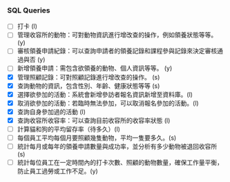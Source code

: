 ### SQL Queries
- [ ] 打卡 (l)
- [ ] 管理收容所的動物：可對動物資訊進行增改查的操作，例如領養狀態等等。 (y)
- [ ] 審核領養申請紀錄：可以查詢申請者的領養記錄和課程參與記錄來決定審核通過與否 (y)
- [ ] 新增領養申請：需包含欲領養的動物、個人資訊等等。 (y)
- [x] 管理照顧記錄：可對照顧記錄進行增改查的操作。 (s)
- [x] 查詢動物的資訊，包含性別、年齡、健康狀態等等 (s)
- [x] 選擇欲參加的活動：系統會新增參訪者報名資訊新增至資料庫。(l)
- [x] 取消欲參加的活動：若臨時無法參加，可以取消報名參加的活動。(l) 
- [x] 查詢自身參加過的活動 (l)
- [x] 查詢收容所收容率：可以查詢目前收容所的收容率狀態 (l)
- [ ] 計算貓和狗的平均留存率（待多久）(l)
- [ ] 每個員工平均每個月要照顧幾隻動物，平均一隻要多久。(s)
- [ ] 統計每月或每年的領養申請數量與成功率，並分析有多少動物被退回收容所 (s)
- [ ] 統計每位員工在一定時間內的打卡次數、照顧的動物數量，確保工作量平衡，防止員工過勞或工作不足。(y)
